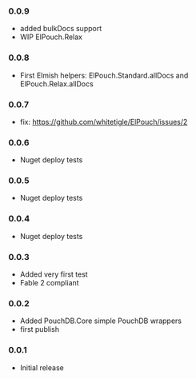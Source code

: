 ### 0.0.9

* added bulkDocs support 
* WIP ElPouch.Relax

### 0.0.8

* First Elmish helpers: ElPouch.Standard.allDocs and ElPouch.Relax.allDocs

### 0.0.7

* fix: https://github.com/whitetigle/ElPouch/issues/2

### 0.0.6

* Nuget deploy tests

### 0.0.5

* Nuget deploy tests

### 0.0.4

* Nuget deploy tests

### 0.0.3

* Added very first test
* Fable 2 compliant

### 0.0.2

* Added PouchDB.Core simple PouchDB wrappers
* first publish

### 0.0.1

* Initial release
